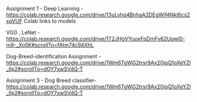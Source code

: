 Assignment 1 - Deep Learning - https://colab.research.google.com/drive/13uLyhq4BnhaA2DEgWif4Nkl6cs2xpVUF
Colab links to models

VGG , LeNet - https://colab.research.google.com/drive/1T2JHgVYuoxFpDmFv62Upwl0-m9-_Xo5K#scrollTo=fAtm74c94XhL

Dog-Breed-identification Assignment - https://colab.research.google.com/drive/1Wm6TgWG2trsr9Ax20jqQ1oXeYZl_Ilp2#scrollTo=dOY7xwSVdQ-T

Assignment 3 - Dog Breed classifier- https://colab.research.google.com/drive/1Wm6TgWG2trsr9Ax20jqQ1oXeYZl_Ilp2#scrollTo=dOY7xwSVdQ-T



